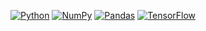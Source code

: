 

[![Python](https://img.shields.io/badge/python-3.x-blue.svg?style=flat-square)](https://www.python.org/)
[![NumPy](https://img.shields.io/badge/numpy-1.x-orange.svg?style=flat-square)](https://numpy.org/)
[![Pandas](https://shields.io/badge/pandas-1.x-green.svg?style=flat-square)](https://pandas.pydata.org/)
[![TensorFlow](https://img.shields.io/badge/tensorflow-%3E%3D-purple.svg?style=flat-square)](https://www.tensorflow.org/)
